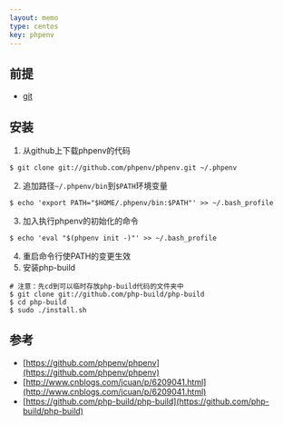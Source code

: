 ```yaml
---
layout: memo
type: centos
key: phpenv
---
```


## 前提
- [git](/memo/centos/github)

## 安装
1. 从github上下载phpenv的代码
```shell
$ git clone git://github.com/phpenv/phpenv.git ~/.phpenv
```
2. 追加路径`~/.phpenv/bin`到`$PATH`环境变量
```shell
$ echo 'export PATH="$HOME/.phpenv/bin:$PATH"' >> ~/.bash_profile
```
3. 加入执行phpenv的初始化的命令
```shell
$ echo 'eval "$(phpenv init -)"' >> ~/.bash_profile
```
4. 重启命令行使PATH的变更生效
5. 安装php-build
```shell
# 注意：先cd到可以临时存放php-build代码的文件夹中
$ git clone git://github.com/php-build/php-build
$ cd php-build
$ sudo ./install.sh
```

## 参考
- [https://github.com/phpenv/phpenv](https://github.com/phpenv/phpenv)
- [http://www.cnblogs.com/jcuan/p/6209041.html](http://www.cnblogs.com/jcuan/p/6209041.html)
- [https://github.com/php-build/php-build](https://github.com/php-build/php-build)
